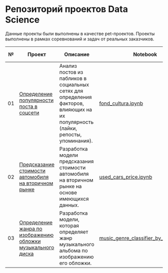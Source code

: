 # Репозиторий проектов Data Science

Данные проекты были выполнены в качестве pet-проектов. Проекты выполнены в рамках соревнований и задач от реальных заказчиков.

| №  | Проект                                                                                                                  | Описание                                                                                                 | Notebook                                                                                                  | Используемые библиотеки                                      |
|----|-------------------------------------------------------------------------------------------------------------------------|----------------------------------------------------------------------------------------------------------|-----------------------------------------------------------------------------------------------------------|--------------------------------------------------------------|
| 01 | [Определение популярности поста в соцсети](./1.%20Определение%20популярности%20поста%20в%20соцсети/README.md "README.md") | Анализ постов из пабликов в социальных сетях для определения факторов, влияющих на их популярность (лайки, репосты, упоминания). | [fond_cultura.ipynb](./1.%20Определение%20популярности%20поста%20в%20соцсети/fond_cultura.ipynb "notebook.ipynb") | pandas, seaborn, matplotlib, re, nltk, emoji, numpy, scipy, sklearn, lightgbm, catboost |
| 02 | [Предсказание стоимости автомобиля на вторичном рынке](./2.%20Предсказание%20стоимости%20автомобиля%20на%20вторичном%20рынке/README.md "README.md") | Разработка модели предсказания стоимости автомобиля на вторичном рынке на основе имеющихся данных. | [used_cars_price.ipynb](./2.%20Предсказание%20стоимости%20автомобиля%20на%20вторичном%20рынке/used_cars_price.ipynb "notebook.ipynb") | matplotlib, numpy, os, pandas, scipy, seaborn, sklearn, re, torch, tqdm, vininfo |
| 03 | [Определение жанра по изображению обложки музыкального диска](./3.%20Определение%20жанра%20по%20изображению%20обложки%20музыкального%20диска/README.md "README.md") | Разработка модели, которая определяет жанр музыкального альбома по изображению его обложки. | [music_genre_classifier_by_photo.ipynb](3.%20Определение%20жанра%20по%20изображению%20обложки%20музыкального%20диска/music_genre_classifier_by_photo.ipynb "notebook.ipynb") | cv2, matplotlib, nltk, numpy, os, pandas, PIL, seaborn, torch, torchvision, tqdm |
